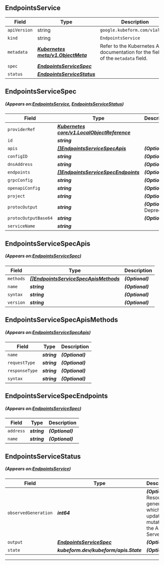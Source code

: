 ## EndpointsService
| Field | Type | Description |
| ------ | ----- | ----------- |
| `apiVersion` | string | `google.kubeform.com/v1alpha1` |
|    `kind` | string | `EndpointsService` |
| `metadata` | ***[Kubernetes meta/v1.ObjectMeta](https://kubernetes.io/docs/reference/generated/kubernetes-api/v1.13/#objectmeta-v1-meta)***|Refer to the Kubernetes API documentation for the fields of the `metadata` field.|
| `spec` | ***[EndpointsServiceSpec](#EndpointsServiceSpec)***||
| `status` | ***[EndpointsServiceStatus](#EndpointsServiceStatus)***||
## EndpointsServiceSpec
##### (Appears on:[EndpointsService](#EndpointsService), [EndpointsServiceStatus](#EndpointsServiceStatus))
| Field | Type | Description |
| ------ | ----- | ----------- |
| `providerRef` | ***[Kubernetes core/v1.LocalObjectReference](https://kubernetes.io/docs/reference/generated/kubernetes-api/v1.13/#localobjectreference-v1-core)***||
| `id` | ***string***||
| `apis` | ***[[]EndpointsServiceSpecApis](#EndpointsServiceSpecApis)***| ***(Optional)*** |
| `configID` | ***string***| ***(Optional)*** |
| `dnsAddress` | ***string***| ***(Optional)*** |
| `endpoints` | ***[[]EndpointsServiceSpecEndpoints](#EndpointsServiceSpecEndpoints)***| ***(Optional)*** |
| `grpcConfig` | ***string***| ***(Optional)*** |
| `openapiConfig` | ***string***| ***(Optional)*** |
| `project` | ***string***| ***(Optional)*** |
| `protocOutput` | ***string***| ***(Optional)*** Deprecated|
| `protocOutputBase64` | ***string***| ***(Optional)*** |
| `serviceName` | ***string***||
## EndpointsServiceSpecApis
##### (Appears on:[EndpointsServiceSpec](#EndpointsServiceSpec))
| Field | Type | Description |
| ------ | ----- | ----------- |
| `methods` | ***[[]EndpointsServiceSpecApisMethods](#EndpointsServiceSpecApisMethods)***| ***(Optional)*** |
| `name` | ***string***| ***(Optional)*** |
| `syntax` | ***string***| ***(Optional)*** |
| `version` | ***string***| ***(Optional)*** |
## EndpointsServiceSpecApisMethods
##### (Appears on:[EndpointsServiceSpecApis](#EndpointsServiceSpecApis))
| Field | Type | Description |
| ------ | ----- | ----------- |
| `name` | ***string***| ***(Optional)*** |
| `requestType` | ***string***| ***(Optional)*** |
| `responseType` | ***string***| ***(Optional)*** |
| `syntax` | ***string***| ***(Optional)*** |
## EndpointsServiceSpecEndpoints
##### (Appears on:[EndpointsServiceSpec](#EndpointsServiceSpec))
| Field | Type | Description |
| ------ | ----- | ----------- |
| `address` | ***string***| ***(Optional)*** |
| `name` | ***string***| ***(Optional)*** |
## EndpointsServiceStatus
##### (Appears on:[EndpointsService](#EndpointsService))
| Field | Type | Description |
| ------ | ----- | ----------- |
| `observedGeneration` | ***int64***| ***(Optional)*** Resource generation, which is updated on mutation by the API Server.|
| `output` | ***[EndpointsServiceSpec](#EndpointsServiceSpec)***| ***(Optional)*** |
| `state` | ***kubeform.dev/kubeform/apis.State***| ***(Optional)*** |
---
